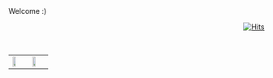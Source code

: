 <div alignt=left>
Welcome :)
</div>

<!--방문자 -->
<div align = right>

[![Hits](https://hits.seeyoufarm.com/api/count/incr/badge.svg?url=https%3A%2F%2Fgithub.com%2Fssj9398&count_bg=%2379C83D&title_bg=%23555555&icon=&icon_color=%23E7E7E7&title=hits&edge_flat=false)](https://hits.seeyoufarm.com)
</div>

<br>
<table>
  <tr>
    <a href="https://github.com/anuraghazra/github-readme-stats">
    <td valign="top" width="50%">
        <img align="left" width="50%" src="https://github-readme-stats.vercel.app/api?username=icehotchoco1&show_icons=true&theme=dark" />
    </td>
    <td valign="top" width="50%">
      <img display="inline" width="50%" src="https://github-readme-stats.vercel.app/api/top-langs/?username=icehotchoco1&layout=compact&theme=dark" />
    </td>
    </a>
  </tr>
</table>
